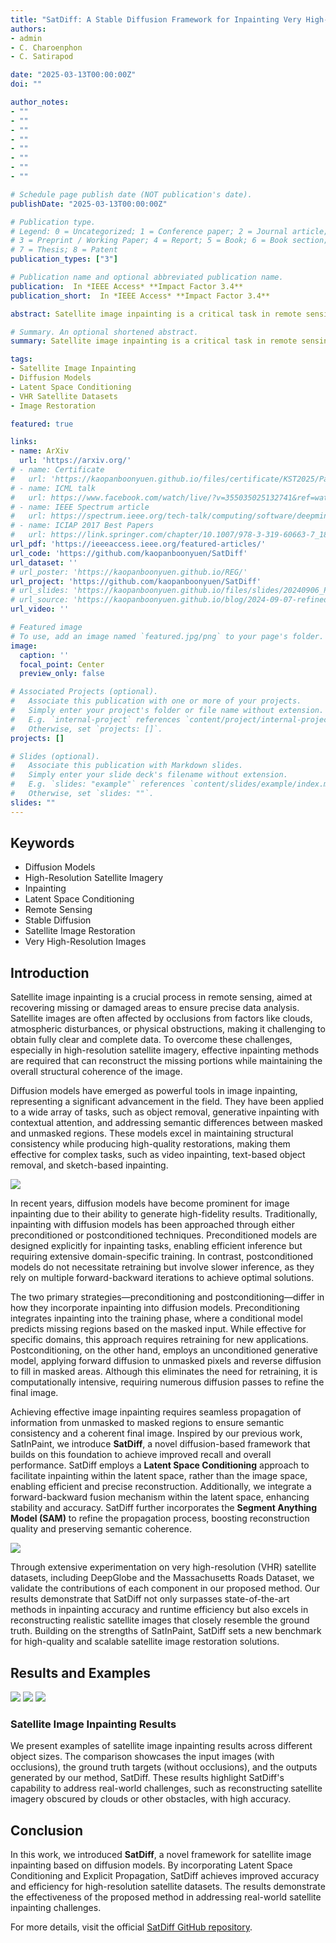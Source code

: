 ```yaml
---
title: "SatDiff: A Stable Diffusion Framework for Inpainting Very High-Resolution Satellite Imagery"
authors:
- admin
- C. Charoenphon
- C. Satirapod

date: "2025-03-13T00:00:00Z"
doi: ""

author_notes:
- ""
- ""
- ""
- ""
- ""
- ""
- ""
- ""

# Schedule page publish date (NOT publication's date).
publishDate: "2025-03-13T00:00:00Z"

# Publication type.
# Legend: 0 = Uncategorized; 1 = Conference paper; 2 = Journal article;
# 3 = Preprint / Working Paper; 4 = Report; 5 = Book; 6 = Book section;
# 7 = Thesis; 8 = Patent
publication_types: ["3"]

# Publication name and optional abbreviated publication name.
publication:  In *IEEE Access* **Impact Factor 3.4**
publication_short:  In *IEEE Access* **Impact Factor 3.4**

abstract: Satellite image inpainting is a critical task in remote sensing, requiring accurate restoration of missing or occluded regions for reliable image analysis. In this paper, we present SatDiff, an advanced inpainting framework based on diffusion models, specifically designed to tackle the challenges posed by very high-resolution (VHR) satellite datasets such as DeepGlobe and the Massachusetts Roads Dataset. Building on insights from our previous work, SatInPaint, we enhance the approach to achieve even higher recall and overall performance. SatDiff introduces a novel Latent Space Conditioning technique that leverages a compact latent space for efficient and precise inpainting. Additionally, we integrate Explicit Propagation into the diffusion process, enabling forward-backward fusion for improved stability and accuracy. Inspired by encoder-decoder architectures like the Segment Anything Model (SAM), SatDiff is seamlessly adaptable to diverse satellite imagery scenarios. By balancing the efficiency of preconditioned models with the flexibility of postconditioned approaches, SatDiff establishes a new benchmark in VHR satellite datasets, offering a scalable and high-performance solution for satellite image restoration. The code for SatDiff is publicly available at https://github.com/kaopanboonyuen/SatDiff.

# Summary. An optional shortened abstract.
summary: Satellite image inpainting is a critical task in remote sensing, requiring accurate restoration of missing or occluded regions for reliable image analysis. In this paper, we present SatDiff, an advanced inpainting framework based on diffusion models, specifically designed to tackle the challenges posed by very high-resolution (VHR) satellite datasets such as DeepGlobe and the Massachusetts Roads Dataset. Building on insights from our previous work, SatInPaint, we enhance the approach to achieve even higher recall and overall performance. SatDiff introduces a novel Latent Space Conditioning technique that leverages a compact latent space for efficient and precise inpainting. Additionally, we integrate Explicit Propagation into the diffusion process, enabling forward-backward fusion for improved stability and accuracy. Inspired by encoder-decoder architectures like the Segment Anything Model (SAM), SatDiff is seamlessly adaptable to diverse satellite imagery scenarios. By balancing the efficiency of preconditioned models with the flexibility of postconditioned approaches, SatDiff establishes a new benchmark in VHR satellite datasets, offering a scalable and high-performance solution for satellite image restoration. The code for SatDiff is publicly available at https://github.com/kaopanboonyuen/SatDiff.

tags:
- Satellite Image Inpainting
- Diffusion Models
- Latent Space Conditioning
- VHR Satellite Datasets
- Image Restoration

featured: true

links:
- name: ArXiv
  url: 'https://arxiv.org/'
# - name: Certificate
#   url: 'https://kaopanboonyuen.github.io/files/certificate/KST2025/Panboonyuen-Certificate-of-Contributions-53.pdf'
# - name: ICML talk
#   url: https://www.facebook.com/watch/live/?v=355035025132741&ref=watch_permalink
# - name: IEEE Spectrum article
#   url: https://spectrum.ieee.org/tech-talk/computing/software/deepmind-teaches-ai-teamwork
# - name: ICIAP 2017 Best Papers
#   url: https://link.springer.com/chapter/10.1007/978-3-319-60663-7_18
url_pdf: 'https://ieeeaccess.ieee.org/featured-articles/'
url_code: 'https://github.com/kaopanboonyuen/SatDiff'
url_dataset: ''
# url_poster: 'https://kaopanboonyuen.github.io/REG/'
url_project: 'https://github.com/kaopanboonyuen/SatDiff'
# url_slides: 'https://kaopanboonyuen.github.io/files/slides/20240906_Panboonyuen_AI_ThaiHighway.pdf'
# url_source: 'https://kaopanboonyuen.github.io/blog/2024-09-07-refined-generalized-focal-loss-for-road-asset-detection-on-thai-highways-using-vision-models/'
url_video: ''

# Featured image
# To use, add an image named `featured.jpg/png` to your page's folder. 
image:
  caption: ''
  focal_point: Center
  preview_only: false

# Associated Projects (optional).
#   Associate this publication with one or more of your projects.
#   Simply enter your project's folder or file name without extension.
#   E.g. `internal-project` references `content/project/internal-project/index.md`.
#   Otherwise, set `projects: []`.
projects: []

# Slides (optional).
#   Associate this publication with Markdown slides.
#   Simply enter your slide deck's filename without extension.
#   E.g. `slides: "example"` references `content/slides/example/index.md`.
#   Otherwise, set `slides: ""`.
slides: ""
---
```


## Keywords

- Diffusion Models
- High-Resolution Satellite Imagery
- Inpainting
- Latent Space Conditioning
- Remote Sensing
- Stable Diffusion
- Satellite Image Restoration
- Very High-Resolution Images

## Introduction

Satellite image inpainting is a crucial process in remote sensing, aimed at recovering missing or damaged areas to ensure precise data analysis. Satellite images are often affected by occlusions from factors like clouds, atmospheric disturbances, or physical obstructions, making it challenging to obtain fully clear and complete data. To overcome these challenges, especially in high-resolution satellite imagery, effective inpainting methods are required that can reconstruct the missing portions while maintaining the overall structural coherence of the image.

Diffusion models have emerged as powerful tools in image inpainting, representing a significant advancement in the field. They have been applied to a wide array of tasks, such as object removal, generative inpainting with contextual attention, and addressing semantic differences between masked and unmasked regions. These models excel in maintaining structural consistency while producing high-quality restorations, making them effective for complex tasks, such as video inpainting, text-based object removal, and sketch-based inpainting.

![](main_arch_01.png)

In recent years, diffusion models have become prominent for image inpainting due to their ability to generate high-fidelity results. Traditionally, inpainting with diffusion models has been approached through either preconditioned or postconditioned techniques. Preconditioned models are designed explicitly for inpainting tasks, enabling efficient inference but requiring extensive domain-specific training. In contrast, postconditioned models do not necessitate retraining but involve slower inference, as they rely on multiple forward-backward iterations to achieve optimal solutions.

The two primary strategies—preconditioning and postconditioning—differ in how they incorporate inpainting into diffusion models. Preconditioning integrates inpainting into the training phase, where a conditional model predicts missing regions based on the masked input. While effective for specific domains, this approach requires retraining for new applications. Postconditioning, on the other hand, employs an unconditioned generative model, applying forward diffusion to unmasked pixels and reverse diffusion to fill in masked areas. Although this eliminates the need for retraining, it is computationally intensive, requiring numerous diffusion passes to refine the final image.

Achieving effective image inpainting requires seamless propagation of information from unmasked to masked regions to ensure semantic consistency and a coherent final image. Inspired by our previous work, SatInPaint, we introduce **SatDiff**, a novel diffusion-based framework that builds on this foundation to achieve improved recall and overall performance. SatDiff employs a **Latent Space Conditioning** approach to facilitate inpainting within the latent space, rather than the image space, enabling efficient and precise reconstruction. Additionally, we integrate a forward-backward fusion mechanism within the latent space, enhancing stability and accuracy. SatDiff further incorporates the **Segment Anything Model (SAM)** to refine the propagation process, boosting reconstruction quality and preserving semantic coherence.

![](main_arch_02.png)

Through extensive experimentation on very high-resolution (VHR) satellite datasets, including DeepGlobe and the Massachusetts Roads Dataset, we validate the contributions of each component in our proposed method. Our results demonstrate that SatDiff not only surpasses state-of-the-art methods in inpainting accuracy and runtime efficiency but also excels in reconstructing realistic satellite images that closely resemble the ground truth. Building on the strengths of SatInPaint, SatDiff sets a new benchmark for high-quality and scalable satellite image restoration solutions.

## Results and Examples

![](satdif_result_01.png)
![](satdif_result_02.png)
![](satdif_result_03.png)

### Satellite Image Inpainting Results

We present examples of satellite image inpainting results across different object sizes. The comparison showcases the input images (with occlusions), the ground truth targets (without occlusions), and the outputs generated by our method, SatDiff. These results highlight SatDiff's capability to address real-world challenges, such as reconstructing satellite imagery obscured by clouds or other obstacles, with high accuracy.

## Conclusion

In this work, we introduced **SatDiff**, a novel framework for satellite image inpainting based on diffusion models. By incorporating Latent Space Conditioning and Explicit Propagation, SatDiff achieves improved accuracy and efficiency for high-resolution satellite datasets. The results demonstrate the effectiveness of the proposed method in addressing real-world satellite inpainting challenges.

For more details, visit the official [SatDiff GitHub repository](https://github.com/kaopanboonyuen/SatDiff).